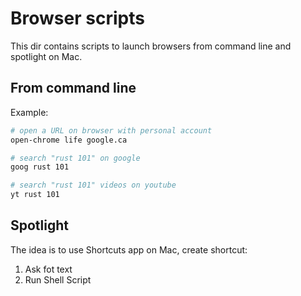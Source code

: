 # Browser scripts

This dir contains scripts to launch browsers from command line and spotlight on Mac.

## From command line

Example:

```sh
# open a URL on browser with personal account
open-chrome life google.ca

# search "rust 101" on google
goog rust 101

# search "rust 101" videos on youtube
yt rust 101
```

## Spotlight

The idea is to use Shortcuts app on Mac, create shortcut:

1. Ask fot text
2. Run Shell Script
